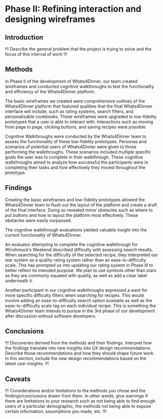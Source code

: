 # Phase II: Refining interaction and designing wireframes

## Introduction

!!! Describe the general problem that the project is trying to solve and the focus of this interval of work !!!

## Methods

In Phase II of the development of Whats4Dinner, our team created wireframes and conducted cognitive walkthroughs to test the functionality and efficiency of the Whats4Dinner platform.

The basic wireframes we created were comprehensive outlines of the Whats4DInner platform that featured qualities that the final Whats4Dinner interface will include, such as rating systems, search filters, and personalizable cookbooks. These wireframes were upgraded to low-fidelity prototypes that a user is able to interact with. Interactions such as moving from page to page, clicking buttons, and saving recipes were possible.


Cognitive Walkthroughs were conducted by the Whats4Dinner team to assess the functionality of these low-fidelity prototypes. Personas and scenarios of potential users of Whats4Dinner were given to those performing the walkthroughs. These scenarios included multiple specific goals the user was to complete in their walkthrough. These cognitive walkthroughs aimed to analyze how successful the participants were in completing their tasks and how effectively they moved throughout the prototype.

## Findings

Creating the basic wireframes and low-fidelity prototypes allowed the Whats4Dinner team to flush out the layout of the platform and create a draft of the final interface. Doing so revealed minor obstacles such as where to put buttons and how to layout the platform most effectively. These obstacles were easily surpassed.

The cognitive walkthrough evaluations yielded valuable insight into the current functionality of Whats4Dinner. 

An evaluator attempting to complete the cognitive walkthrough for Winshmuck’s Weekend described difficulty with assessing search results. When searching for the difficulty of the selected recipe, they interpreted our star system as a quality rating system rather than an ease-to-difficulty scale. This has prompted us into updating our rating system in Phase III to better reflect its intended purpose. We plan to use symbols other than stars as they are commonly equated with quality, as well as add a clear label underneath it.

Another participant in our cognitive walkthroughs expressed a want for more specific difficulty filters when searching for recipes. This would involve adding an ease-to-difficulty search option available as well as the ease-to-difficulty scale tag on each individual recipe. This is something the Whats4Dinner team intends to pursue in the 3rd phase of our development after discussion without software developers.


## Conclusions

!!! Discoveries derived from the methods and their findings. Interpret how the findings translate into new insights into UX design recommendations. Describe those recommendations and how they should shape future work. In this section, include the new design recommendations based on the latest user insights. !!!

## Caveats

!!! Considerations and/or limitations to the methods you chose and the findings/conclusions drawn from them. In other words, give warnings if there are limitations to your research such as not being able to find enough users of a particular demographic, the methods not being able to expose certain information, assumptions you made, etc. !!!
